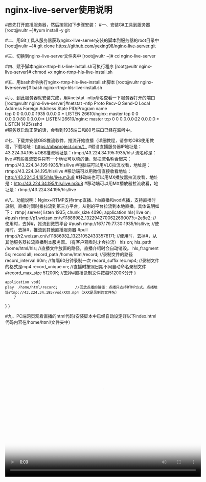 # nginx-live-server使用说明
#首先打开直播服务器，然后按照如下步骤安装：
#一、安装Git工具到服务器
[root@vultr ~]#yum install -y git

#二、用Git工具从服务器获取nginx-live-server安装的脚本到服务器的root目录中
[root@vultr ~]# git clone https://github.com/yexing98/nginx-live-server.git

#三、切换到nginx-live-server文件夹中
[root@vultr ~]# cd nginx-live-server

#四、赋予脚本nginx-rtmp-hls-live-install.sh可执行程序
[root@vultr nginx-live-server]# chmod +x nginx-rtmp-hls-live-install.sh

#五、用bash命令执行nginx-rtmp-hls-live-install.sh脚本
[root@vultr nginx-live-server]# bash nginx-rtmp-hls-live-install.sh

#六、到此服务器就安装完成，用#netstat -ntlp命名查看一下服务器打开的端口
[root@vultr nginx-live-server]#netstat -ntlp
Proto Recv-Q Send-Q Local Address           Foreign Address         State       PID/Program name    
tcp        0      0 0.0.0.0:1935            0.0.0.0:*               LISTEN      26610/nginx: master 
tcp        0      0 0.0.0.0:80              0.0.0.0:*               LISTEN      26610/nginx: master 
tcp        0      0 0.0.0.0:22              0.0.0.0:*               LISTEN      1425/sshd     
#服务器启动正常的话，会看到1935端口和80号端口已经在监听中。

#七、下载并安装OBS推流软件，推流开始直播（详细教程，请参考OBS使用教程，下载地址：https://obsproject.com/）
#假设直播服务器IP地址是：43.224.34.195
#OBS推流地址是：rtmp://43.224.34.195:1935/hls/  流名称是：live
#有些推流软件只有一个地址可以填的话，就把流名称合起来：rtmp://43.224.34.195:1935/hls/live
#电脑端可以用VLC拉流收看，地址是：rtmp://43.224.34.195/hls/live
#移动端可以用微信直接收看地址：http://43.224.34.195/hls/live.m3u8
#移动端也可以用MX播放器拉流收看，地址是：http://43.224.34.195/hls/live.m3u8
#移动端可以用MX播放器拉流收看，地址是：rtmp://43.224.34.195/hls/live

#八、功能说明：Nginx+RTMP支持rtmp直播、hls直播和vod点播，支持直播时录制，直播时同时推拉流到第三方平台，从别的平台拉流到本地直播。具体说明如下：
rtmp{
	server{
		listen 1935;
		chunk_size 4096;
	application hls{
	live on;
	#push rtmp://p1.weizan.cn/v/11886982_132294270062269007?t=2e8e2;   //使用时，去掉#，推流到微赞平台
	#push rtmp://167.179.77.30:1935/hls/live;                         //使用时，去掉#，推流到其他直播服务器
	#pull rtmp://r2.weizan.cn/v/11886982_132310524333578171;          //使用时，去掉#，从其他服务器拉流直播到本服务器。（有客户观看时才会拉流）
	hls on;
	hls_path /home/html/hls;                      //直播文件放置的路径，直播介绍时会自动销毁。
	hls_fragment 5s;
	record all;
	record_path /home/html/record;               //录制文件的路径
	record_interval 60m;                         //每隔60分钟录制一次
	record_suffix rec.mp4;                      //录制文件的格式是mp4
	record_unique on;                           //直播时按照日期不同自动命名录制文件
	#record_max_size 51200K;                    //去掉#直播录制文件按每51200K分开
	}

	application vod{                           
	play  /home/html/record;        //回放点播的路径：点播只支持RTMP方式，点播地址rtmp://43.224.34.195/vod/XXX.mp4 (XXX是录制的文件名）
        }
}
}

#九、PC端网页观看直播的html代码(安装脚本中已经自动设定好以下index.html代码内容在/home/html/文件夹中）
<html>
<head>
    <title>live</title>
    <meta charset="utf-8">
    <link href="http://vjs.zencdn.net/5.5.3/video-js.css" rel="stylesheet">
    <!-- If you'd like to support IE8 -->
    <script src="http://vjs.zencdn.net/ie8/1.1.1/videojs-ie8.min.js"></script>
    <script src="http://vjs.zencdn.net/5.5.3/video.js"></script>
</head>
<body>
<video id="my-video" class="video-js" controls preload="auto" width="640" height="480"
       poster="http://ppt.downhot.com/d/file/p/2014/08/12/9d92575b4962a981bd9af247ef142449.jpg" data-setup="{}">
    <source src="rtmp://43.224.34.195/hls/live" type="rtmp/flv">      #这里是直播服务器地址#
    </p>
</video>

</body>
</html>
